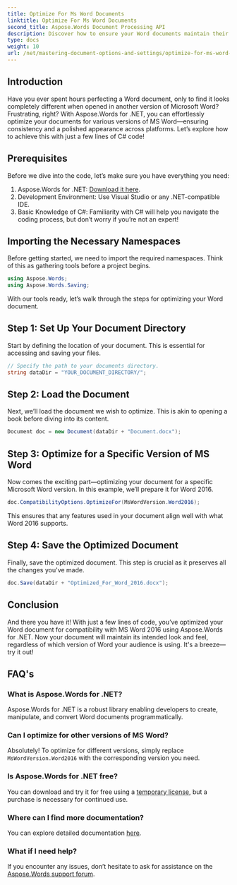 ```yaml
---
title: Optimize For Ms Word Documents
linktitle: Optimize For Ms Word Documents
second_title: Aspose.Words Document Processing API
description: Discover how to ensure your Word documents maintain their formatting and appearance across different Microsoft Word versions using Aspose.Words for .NET.
type: docs
weight: 10
url: /net/mastering-document-options-and-settings/optimize-for-ms-word-document/
---
```

## Introduction

Have you ever spent hours perfecting a Word document, only to find it looks completely different when opened in another version of Microsoft Word? Frustrating, right? With Aspose.Words for .NET, you can effortlessly optimize your documents for various versions of MS Word—ensuring consistency and a polished appearance across platforms. Let’s explore how to achieve this with just a few lines of C# code!

## Prerequisites

Before we dive into the code, let’s make sure you have everything you need:

1. Aspose.Words for .NET: [Download it here](https://releases.aspose.com/words/net/).
2. Development Environment: Use Visual Studio or any .NET-compatible IDE.
3. Basic Knowledge of C#: Familiarity with C# will help you navigate the coding process, but don’t worry if you’re not an expert!

## Importing the Necessary Namespaces

Before getting started, we need to import the required namespaces. Think of this as gathering tools before a project begins.

```csharp
using Aspose.Words;
using Aspose.Words.Saving;
```

With our tools ready, let’s walk through the steps for optimizing your Word document.

## Step 1: Set Up Your Document Directory

Start by defining the location of your document. This is essential for accessing and saving your files.

```csharp
// Specify the path to your documents directory.
string dataDir = "YOUR_DOCUMENT_DIRECTORY/";
```

## Step 2: Load the Document

Next, we’ll load the document we wish to optimize. This is akin to opening a book before diving into its content.

```csharp
Document doc = new Document(dataDir + "Document.docx");
```

## Step 3: Optimize for a Specific Version of MS Word

Now comes the exciting part—optimizing your document for a specific Microsoft Word version. In this example, we’ll prepare it for Word 2016.

```csharp
doc.CompatibilityOptions.OptimizeFor(MsWordVersion.Word2016);
```

This ensures that any features used in your document align well with what Word 2016 supports.

## Step 4: Save the Optimized Document

Finally, save the optimized document. This step is crucial as it preserves all the changes you've made.

```csharp
doc.Save(dataDir + "Optimized_For_Word_2016.docx");
```

## Conclusion

And there you have it! With just a few lines of code, you’ve optimized your Word document for compatibility with MS Word 2016 using Aspose.Words for .NET. Now your document will maintain its intended look and feel, regardless of which version of Word your audience is using. It's a breeze—try it out!

## FAQ's

### What is Aspose.Words for .NET?
Aspose.Words for .NET is a robust library enabling developers to create, manipulate, and convert Word documents programmatically.

### Can I optimize for other versions of MS Word?
Absolutely! To optimize for different versions, simply replace `MsWordVersion.Word2016` with the corresponding version you need.

### Is Aspose.Words for .NET free?
You can download and try it for free using a [temporary license](https://purchase.aspose.com/temporary-license/), but a purchase is necessary for continued use.

### Where can I find more documentation?
You can explore detailed documentation [here](https://reference.aspose.com/words/net/).

### What if I need help?
If you encounter any issues, don’t hesitate to ask for assistance on the [Aspose.Words support forum](https://forum.aspose.com/c/words/8).
